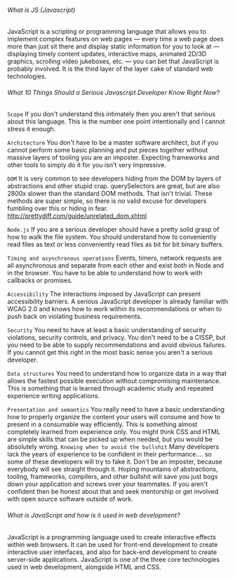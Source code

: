 ###### What is JS (Javascript)
JavaScript is a scripting or programming language that allows you to implement complex
features on web pages — every time a web page does more than just sit there and display static
information for you to look at — displaying timely content updates, interactive maps, animated
2D/3D graphics, scrolling video jukeboxes, etc. — you can bet that JavaScript is probably
involved. It is the third layer of the layer cake of standard web technologies.

###### What 10 Things Should a Serious Javascript Developer Know Right Now?

`Scope` If you don't understand this intimately then you aren't that serious about this language. This is the number one point intentionally and I cannot stress it enough.

`Architecture` You don't have to be a master software architect, but if you cannot perform some basic planning and put pieces together without massive layers of tooling you are an imposter. Expecting frameworks and other tools to simply do it for you isn't very impressive.

`DOM` It is very common to see developers hiding from the DOM by layers of abstractions and
other stupid crap. querySelectors are great, but are also 2800x slower than the standard DOM
methods. That isn't trivial. These methods are super simple, so there is no valid excuse for
developers fumbling over this or hiding in fear. http://prettydiff.com/guide/unrelated_dom.xhtml

`Node.js` If you are a serious developer should have a pretty solid grasp of how to walk the file system. You should understand how to conveniently read files as text or less conveniently read files as bit for bit binary buffers.

`Timing and asynchronous operations` Events, timers, network requests are all asynchronous and
separate from each other and exist both in Node and in the browser. You have to be able to
understand how to work with callbacks or promises.

`Accessibility` The interactions imposed by JavaScript can present accessibility barriers. A serious JavaScript developer is already familiar with WCAG 2.0 and knows how to work within its recommendations or when to push back on violating business requirements.

`Security` You need to have at least a basic understanding of security violations, security controls, and privacy. You don't need to be a CISSP, but you need to be able to supply recommendations and avoid obvious failures. If you cannot get this right in the most basic sense you aren't a serious developer.

`Data structures` You need to understand how to organize data in a way that allows the fastest
possible execution without compromising maintenance. This is something that is learned
through academic study and repeated experience writing applications.

`Presentation and semantics` You really need to have a basic understanding how to properly
organize the content your users will consume and how to present in a consumable way
efficiently. This is something almost completely learned from experience only. You might think
CSS and HTML are simple skills that can be picked up when needed, but you would be absolutely
wrong.
`Knowing when to avoid the bullshit` Many developers lack the years of experience to be
confident in their performance.... so some of these developers will try to fake it. Don't be an imposter, because everybody will see straight through it. Hoping mountains of abstractions,
tooling, frameworks, compilers, and other bullshit will save you just bogs down your application and screws over your teammates. If you aren't confident then be honest about that and seek mentorship or get involved with open source software outside of work.

###### What is JavaScript and how is it used in web development?
JavaScript is a programming language used to create
interactive effects within web browsers. It can be used for
front-end development to create interactive user interfaces,
and also for back-end development to create server-side
applications. JavaScript is one of the three core technologies
used in web development, alongside HTML and CSS.

###### 
